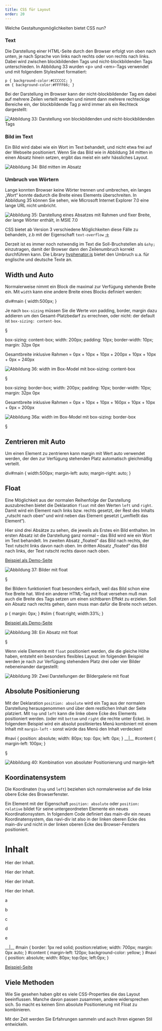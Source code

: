 ```yaml
---
title: CSS für Layout
order: 20
---
```


Welche Gestaltungsmöglichkeiten bietet CSS nun?

### Text

Die Darstellung einer HTML-Seite durch den Browser erfolgt von oben nach unten, je nach Sprache von links nach rechts oder von rechts nach links. Dabei wird zwischen blockbildenden Tags und nicht-blockbildenden Tags unterschieden. In Abbildung 33 wurden &lt;p&gt; und &lt;em&gt;-Tags verwendet und mit folgendem Stylesheet formatiert:

    p { background-color:#CCCCCC; }
    em { background-color:#FFFF66; }

Bei der Darstellung im Browser kann der nicht-blockbildender Tag em dabei auf mehrere Zeilen verteilt werden und nimmt dann mehrere rechteckige Bereiche ein, der blockbildende Tag p wird immer als ein Rechteck dargestellt:

![Abbildung 33: Darstellung von blockbildenden und nicht-blockbildenden Tags](/images/image128.png)

### Bild im Text

Ein Bild wird dabei wie ein Wort im Text behandelt, und nicht etwa frei auf der Webseite positioniert.  Wenn Sie das Bild wie in Abbildung 34 mitten in einen Absatz hinein setzen, ergibt das meist ein sehr hässliches Layout. 

![Abbildung 34: Bild mitten im Absatz](/images/image130.png)

### Umbruch von Wörtern

Lange konnten Browser keine Wörter trennen und umbrechen, ein langes „Wort“
konnte dadurch die Breite eines Elements überschreiten. In Abbildung 35 können Sie sehen, wie Microsoft Internet Explorer 7.0 eine lange URL nicht umbricht. 

![Abbildung 35: Darstellung eines Absatzes mit Rahmen und fixer Breite, der lange Wörter enthält, in MSIE 7.0](/images/image132.png)

CSS bietet ab Version 3 verschiedene Möglichkeiten diese Fälle zu behandeln, z.b mit der Eigenschaft `text-overflow` [&rarr;](http://css3clickchart.com/#text-overflow)

Derzeit ist es immer noch notwendig im Text die Soll-Bruchstellen als `&shy;` einzutragen, damit der Browser dann den Zeilenumbruch korrekt durchführen kann. Die Library [hyphenator.js](https://code.google.com/p/hyphenator/) bietet den Umbruch u.a. für englische und deutsche Texte an.

Width und Auto
---------------
Normalerweise nimmt ein Block die maximal zur Verfügung stehende Breite ein. Mit
`width` kann eine andere Breite eines Blocks definiert werden:

<css>
div#main {  width:500px; }
</css>

Je nach `box-sizing` müssen Sie die Werte von padding, border, margin dazu
addieren um den Gesamt-Platzbedarf zu errechnen, oder nicht: der default ist
`box-sizing: content-box`.

§

<css>
box-sizing: content-box;
width: 200px; 
padding: 10px; 
border-width: 10px; 
margin: 32px 0px
</css>

Gesamtbreite inklusive Rahmen = 0px + 10px + 10px + 200px + 10px + 10px + 0px = 240px

![Abbildung 36: width im Box-Model mit box-sizing: content-box](/images/image134.png)

§

<css>
box-sizing: border-box;
width: 200px; 
padding: 10px; 
border-width: 10px; 
margin: 32px 0px
</css>

Gesamtbreite inklusive Rahmen = 0px + 10px + 10px + 160px + 10px + 10px + 0px = 200px

![Abbildung 36a: width im Box-Model mit box-sizing: border-box](/images/image134-border.png)

§

Zentrieren mit Auto
---------------

Um einen Element zu zentrieren kann margin mit Wert auto verwendet werden, der den zur Verfügung stehenden Platz automatisch gleichmäßig verteilt. 

<css>
div#main {
  width:500px; 
  margin-left:  auto;
  margin-right: auto;
}
</css>

Float
------
Eine Möglichkeit aus der normalen Reihenfolge der Darstellung auszubrechen
bietet die Deklaration `float` mit den Werten `left` und `right`. Damit wird 
ein Element nach links bzw. rechts gesetzt, der Rest des Inhalts 
„rutscht nach oben“ und wird neben das Element gesetzt („umfließt das Element“). 

Hier sind drei Absätze zu sehen, die jeweils als Erstes ein Bild enthalten. 
Im ersten Absatz ist die Darstellung ganz normal – das Bild wird wie ein Wort 
im Text behandelt. Im zweiten Absatz „floated“ das Bild nach rechts, 
der Text rutscht links davon nach oben. Im dritten Absatz „floated“ 
das Bild nach links, der Text rutscht rechts davon nach oben. 

[Beispiel als Demo-Seite](/images/float.html)

![Abbildung 37: Bilder mit float](/images/image136.png)

§

Bei Bildern funktioniert float besonders einfach, weil das Bild schon eine fixe
Breite hat. Wird ein anderer HTML-Tag mit float versehen muß man auch die Breite
des Tags setzen um einen sichtbaren Effekt zu erzielen. Soll ein Absatz nach
rechts gehen, dann muss man dafür die Breite noch setzen.

<htmlcode>
p { margin: 0px; }
#slim { 
    float:right;
    width:33%;
}
</htmlcode>

[Beispiel als Demo-Seite](/images/floatp.html)
    
![Abbildung 38: Ein Absatz mit float](/images/image138.png)

§

Wenn viele Elemente mit `float` positioniert werden, die die gleiche Höhe haben,
entsteht ein besonders flexibles Layout: im folgenden Beispiel 
werden je nach zur Verfügung stehendem Platz drei oder vier Bilder nebeneinander dargestellt:
  
![Abbildung 39: Zwei Darstellungen der Bildergalerie mit float](/images/image140.png)

Absolute Positionierung
------------------------
Mit der Deklaration `position: absolute` wird ein Tag aus der normalen Darstellung 
herausgenommen und über dem restlichen Inhalt der Seite platziert. 
Mit `top` und `left` kann die linke obere Ecke des Elements positioniert werden. 
(oder mit `bottom` und `right` die rechte unter Ecke).
In folgendem Beispiel wird ein absolut positiniertes Menü kombiniert mit
einem Inhalt mit `margin-left` - sonst würde das Menü den Inhalt verdecken!

<css>
#navi {
  position: absolute;
  width: 80px;
  top:    0px;
  left:   0px;
}
__|__
#content {
  margin-left: 100px;
}



</css>

§
 
![Abbildung 40: Kombination von absoluter Positionierung und margin-left](/images/image142.png)

Koordinatensystem
------------

Die Koordinaten (`top` und `left`) beziehen sich normalerweise auf die linke obere Ecke des Browserfenster. 

Ein Element mit der Eigenschaft `position: absolute` oder `position: relative` bildet für seine untergeordneten Elemente ein neues Koordinationsystem. In folgendem Code definiert das main-div ein neues Koordinatensystem, das navi-div ist also in der linken oberen Ecke des main-div und nicht in der linken oberen Ecke des Browser-Fensters positioniert. 

<htmlcode>
<div id="main">
  <div id="content">
    <h1>Inhalt</h1>
    <p>Hier der Inhalt.</p>
    <p>Hier der Inhalt.</p>
    <p>Hier der Inhalt.</p>
    <p>Hier der Inhalt.</p>
  </div>
  <div id="navi">
    <p>a</p>
    <p>b</p>
    <p>c</p>
    <p>d</p>
    <p>e</p>
  </div>
</div>
__|__
#main {
  border: 1px red solid;
  position:relative;
  width: 700px;
  margin: 0px auto;
} 
#content {
  margin-left: 120px;
  background-color: yellow;
}
#navi {
  position: absolute;
  width: 80px;
  top:0px;
  left:0px;
}
</htmlcode>


[Beispiel-Seite](/images/koord.html)

Viele Methoden
-------------

Wie Sie gesehen haben gibt es viele CSS-Properties die
das Layout beeinflussen.  Manche davon passen zusammen,
andere widersprechen sich.  So macht es keinen Sinn 
absolute Positionierung mit Float zu kombinieren.

Mit der Zeit werden Sie Erfahrungen sammeln und auch Ihren
eigenen Stil entwickeln.
